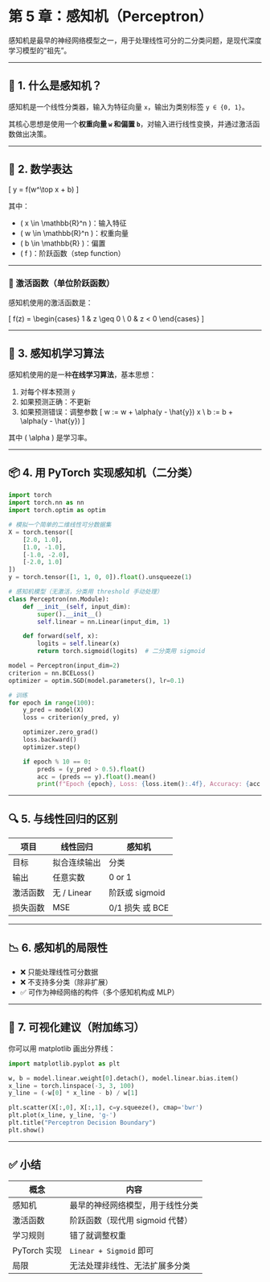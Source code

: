 # 第 5 章：感知机（Perceptron）

感知机是最早的神经网络模型之一，用于处理线性可分的二分类问题，是现代深度学习模型的“祖先”。

---

## 🤖 1. 什么是感知机？

感知机是一个线性分类器，输入为特征向量 `x`，输出为类别标签 `y ∈ {0, 1}`。

其核心思想是使用一个**权重向量 `w` 和偏置 `b`**，对输入进行线性变换，并通过激活函数做出决策。

---

## 🧮 2. 数学表达

\[
y = f(w^\top x + b)
\]

其中：
- \( x \in \mathbb{R}^n \)：输入特征
- \( w \in \mathbb{R}^n \)：权重向量
- \( b \in \mathbb{R} \)：偏置
- \( f \)：阶跃函数（step function）

---

### 📏 激活函数（单位阶跃函数）

感知机使用的激活函数是：

\[
f(z) =
\begin{cases}
1 & z \geq 0 \\
0 & z < 0
\end{cases}
\]

---

## 🧠 3. 感知机学习算法

感知机使用的是一种**在线学习算法**，基本思想：

1. 对每个样本预测 `ŷ`
2. 如果预测正确：不更新
3. 如果预测错误：调整参数
   \[
   w := w + \alpha(y - \hat{y}) x \\
   b := b + \alpha(y - \hat{y})
   \]

其中 \( \alpha \) 是学习率。

---

## 📦 4. 用 PyTorch 实现感知机（二分类）

```python
import torch
import torch.nn as nn
import torch.optim as optim

# 模拟一个简单的二维线性可分数据集
X = torch.tensor([
    [2.0, 1.0],
    [1.0, -1.0],
    [-1.0, -2.0],
    [-2.0, 1.0]
])
y = torch.tensor([1, 1, 0, 0]).float().unsqueeze(1)

# 感知机模型（无激活，分类用 threshold 手动处理）
class Perceptron(nn.Module):
    def __init__(self, input_dim):
        super().__init__()
        self.linear = nn.Linear(input_dim, 1)

    def forward(self, x):
        logits = self.linear(x)
        return torch.sigmoid(logits)  # 二分类用 sigmoid

model = Perceptron(input_dim=2)
criterion = nn.BCELoss()
optimizer = optim.SGD(model.parameters(), lr=0.1)

# 训练
for epoch in range(100):
    y_pred = model(X)
    loss = criterion(y_pred, y)

    optimizer.zero_grad()
    loss.backward()
    optimizer.step()

    if epoch % 10 == 0:
        preds = (y_pred > 0.5).float()
        acc = (preds == y).float().mean()
        print(f"Epoch {epoch}, Loss: {loss.item():.4f}, Accuracy: {acc:.2f}")
```

---

## 🔍 5. 与线性回归的区别

| 项目   | 线性回归       | 感知机          |
| ---- | ---------- | ------------ |
| 目标   | 拟合连续输出     | 分类           |
| 输出   | 任意实数       | 0 or 1       |
| 激活函数 | 无 / Linear | 阶跃或 sigmoid  |
| 损失函数 | MSE        | 0/1 损失 或 BCE |

---

## 📉 6. 感知机的局限性

* ❌ 只能处理线性可分数据
* ❌ 不支持多分类（除非扩展）
* ✅ 可作为神经网络的构件（多个感知机构成 MLP）

---

## 🧩 7. 可视化建议（附加练习）

你可以用 matplotlib 画出分界线：

```python
import matplotlib.pyplot as plt

w, b = model.linear.weight[0].detach(), model.linear.bias.item()
x_line = torch.linspace(-3, 3, 100)
y_line = (-w[0] * x_line - b) / w[1]

plt.scatter(X[:,0], X[:,1], c=y.squeeze(), cmap='bwr')
plt.plot(x_line, y_line, 'g-')
plt.title("Perceptron Decision Boundary")
plt.show()
```

---

## ✅ 小结

| 概念         | 内容                    |
| ---------- | --------------------- |
| 感知机        | 最早的神经网络模型，用于线性分类      |
| 激活函数       | 阶跃函数（现代用 sigmoid 代替）  |
| 学习规则       | 错了就调整权重               |
| PyTorch 实现 | `Linear + Sigmoid` 即可 |
| 局限         | 无法处理非线性、无法扩展多分类       |
